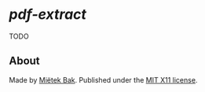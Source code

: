 _pdf-extract_
=============

TODO


About
-----

Made by [Miëtek Bak](https://mietek.io/).  Published under the [MIT X11 license](https://mietek.io/license/).

